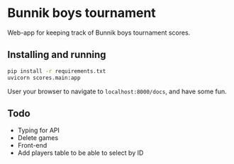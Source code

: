 # Bunnik boys tournament

Web-app for keeping track of Bunnik boys tournament scores. 

## Installing and running

```cmd
pip install -r requirements.txt
uvicorn scores.main:app
```

User your browser to navigate to `localhost:8000/docs`, and have some fun.

## Todo

- Typing for API
- Delete games
- Front-end
- Add players table to be able to select by ID
